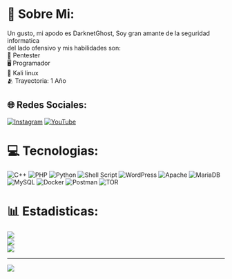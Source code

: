 # 💫 Sobre Mi:
Un gusto, mi apodo es DarknetGhost, Soy gran amante de la seguridad informatica<br>del lado ofensivo y mis habilidades son:<br>🔴 Pentester <br>🖥️ Programador <br>🐧 Kali linux<br>🫂 Trayectoria: 1 Año<br>


## 🌐 Redes Sociales:
[![Instagram](https://img.shields.io/badge/Instagram-%23E4405F.svg?logo=Instagram&logoColor=white)](https://www.instagram.com/darknetghost58/) [![YouTube](https://img.shields.io/badge/YouTube-%23FF0000.svg?logo=YouTube&logoColor=white)](https://www.youtube.com/channel/UC1cdgQxR7gE6MXObZIrbdpg) 

# 💻 Tecnologias:
![C++](https://img.shields.io/badge/c++-%2300599C.svg?style=for-the-badge&logo=c%2B%2B&logoColor=white) ![PHP](https://img.shields.io/badge/php-%23777BB4.svg?style=for-the-badge&logo=php&logoColor=white) ![Python](https://img.shields.io/badge/python-3670A0?style=for-the-badge&logo=python&logoColor=ffdd54) ![Shell Script](https://img.shields.io/badge/shell_script-%23121011.svg?style=for-the-badge&logo=gnu-bash&logoColor=white) ![WordPress](https://img.shields.io/badge/WordPress-%23117AC9.svg?style=for-the-badge&logo=WordPress&logoColor=white) ![Apache](https://img.shields.io/badge/apache-%23D42029.svg?style=for-the-badge&logo=apache&logoColor=white) ![MariaDB](https://img.shields.io/badge/MariaDB-003545?style=for-the-badge&logo=mariadb&logoColor=white) ![MySQL](https://img.shields.io/badge/mysql-%2300000f.svg?style=for-the-badge&logo=mysql&logoColor=white) ![Docker](https://img.shields.io/badge/docker-%230db7ed.svg?style=for-the-badge&logo=docker&logoColor=white) ![Postman](https://img.shields.io/badge/Postman-FF6C37?style=for-the-badge&logo=postman&logoColor=white) ![TOR](https://img.shields.io/badge/tor-%237E4798.svg?style=for-the-badge&logo=tor-project&logoColor=white)
# 📊 Estadisticas:
![](https://github-readme-stats.vercel.app/api?username=DarknetGhost&theme=dark&hide_border=false&include_all_commits=false&count_private=false)<br/>
![](https://github-readme-streak-stats.herokuapp.com/?user=DarknetGhost&theme=dark&hide_border=false)<br/>
![](https://github-readme-stats.vercel.app/api/top-langs/?username=DarknetGhost&theme=dark&hide_border=false&include_all_commits=false&count_private=false&layout=compact)

---
[![](https://visitcount.itsvg.in/api?id=DarknetGhost&icon=0&color=0)](https://visitcount.itsvg.in)

<!-- Proudly created with GPRM ( https://gprm.itsvg.in ) -->
